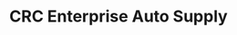 ---
title: "CRC Enterprise Auto Supply"
url: /marikina/crc-enterprise-auto-supply/
shop: car parts
---